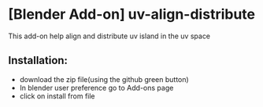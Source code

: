 # [Blender Add-on] uv-align-distribute
This add-on help align and distribute uv island in the uv space

## Installation:  

  * download the zip file(using the github green button)  
  * In blender user preference go to Add-ons page  
  * click on install from file  
